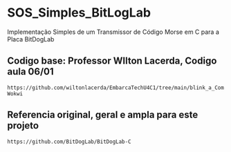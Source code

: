 # SOS_Simples_BitLogLab
Implementação Simples de um Transmissor de Código Morse em C para a Placa BitDogLab

## Codigo base: Professor WIlton Lacerda, Codigo aula 06/01
```https://github.com/wiltonlacerda/EmbarcaTechU4C1/tree/main/blink_a_ComWokwi```

## Referencia original, geral e ampla para este projeto 
```https://github.com/BitDogLab/BitDogLab-C```

